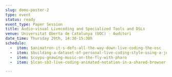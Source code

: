 ```yaml
---
slug: demo-poster-2
type: event
status: ready
event_type: Paper Session
title: Audio-visual Livecoding and Specialized Tools and DSLs
venue: Universitat Oberta de Catalunya (UOC) - Auditori
date_time: Thursday 29th, 14:30-15:30h
schedule:
  -  item: $animatron-it-s-defs-all-the-way-down-live-coding-the-osc
  -  item: $building-a-dataset-of-personal-live-coding-style-using-a-journal
  -  item: $coypu-gnawing-music-on-the-fly-with-pharo
  -  item: $lcan-sb3-live-coding-animated-notation-in-a-shared-browser-based

---
```


